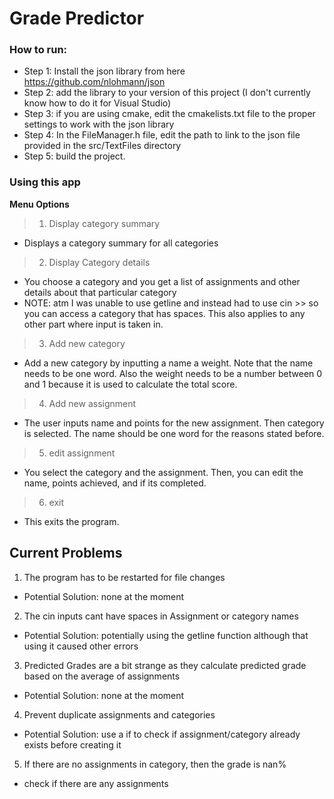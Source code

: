 # Grade Predictor

### How to run:

* Step 1: Install the json library from here https://github.com/nlohmann/json
* Step 2: add the library to your version of this project (I don't currently know how to do it for Visual Studio)
* Step 3: if you are using cmake, edit the cmakelists.txt file to the proper settings to work with the json library 
* Step 4: In the FileManager.h file, edit the path to link to the json file provided in the src/TextFiles directory
* Step 5: build the project.

### Using this app

<b>Menu Options </b>
> 1. Display category summary
* Displays a category summary for all categories



> 2. Display Category details
* You choose a category and you get a list of assignments and other details about that particular
category
* NOTE: atm I was unable to use getline and instead had to use cin >> so you can access a category that has spaces.
This also applies to any other part where input is taken in. 

> 3. Add new category
* Add a new category by inputting a name a weight. Note that the name needs to be one word. Also the weight needs to be a number
between 0 and 1 because it is used to calculate the total score.

> 4. Add new assignment

* The user inputs name and points for the new assignment. Then category is selected. The name should be one word for the reasons stated before.

> 5.  edit assignment
* You select the category and the assignment. Then, you can edit the name, points achieved, and if its completed. 
> 6. exit
* This exits the program.


## Current Problems

1. The program has to be restarted for file changes
* Potential Solution: none at the moment
2. The cin inputs cant have spaces in Assignment or category names
* Potential Solution: potentially using the getline function although that using it caused other errors
3. Predicted Grades are a bit strange as they calculate predicted grade based on the average of assignments
* Potential Solution: none at the moment
4. Prevent duplicate assignments and categories
* Potential Solution: use a if to check if assignment/category already exists before creating it
5. If there are no assignments in category, then the grade is nan%
* check if there are any assignments








